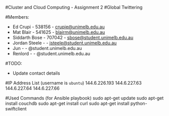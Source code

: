 #Cluster and Cloud Computing - Assignment 2
#Global Twittering

#Members:
- Ed Crupi - 538156 - crupie@unimelb.edu.au
- Mat Blair - 541625 - blairm@unimelb.edu.au
- Siddarth Bose - 707042 - sbose@student.unimelb.edu.au
- Jordan Steele - - jsteele@student.unimelb.edu.au
- Jun - - @student.unimelb.edu.au
- Renlord - - @student.unimelb.edu.au

#TODO:

- Update contact details

#IP Address List (username is `ubuntu`)
144.6.226.193
144.6.227.63
144.6.227.64
144.6.227.66

#Used Commands (for Ansible playbook)
sudo apt-get update
sudo apt-get install couchdb
sudo apt-get install curl
sudo apt-get install python-swiftclient
